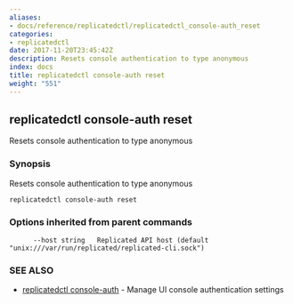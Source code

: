 ```yaml
---
aliases:
- docs/reference/replicatedctl/replicatedctl_console-auth_reset
categories:
- replicatedctl
date: 2017-11-20T23:45:42Z
description: Resets console authentication to type anonymous
index: docs
title: replicatedctl console-auth reset
weight: "551"
---
```


## replicatedctl console-auth reset

Resets console authentication to type anonymous

### Synopsis


Resets console authentication to type anonymous

```
replicatedctl console-auth reset
```

### Options inherited from parent commands

```
      --host string   Replicated API host (default "unix:///var/run/replicated/replicated-cli.sock")
```

### SEE ALSO
* [replicatedctl console-auth](/api/replicatedctl/replicatedctl_console-auth/)	 - Manage UI console authentication settings

